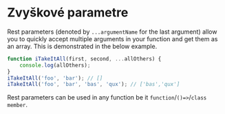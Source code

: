 # Zvyškové parametre

Rest parameters \(denoted by `...argumentName` for the last argument\) allow you to quickly accept multiple arguments in your function and get them as an array. This is demonstrated in the below example.

```typescript
function iTakeItAll(first, second, ...allOthers) {
    console.log(allOthers);
}
iTakeItAll('foo', 'bar'); // []
iTakeItAll('foo', 'bar', 'bas', 'qux'); // ['bas','qux']
```

Rest parameters can be used in any function be it `function`/`()=>`/`class member`.

